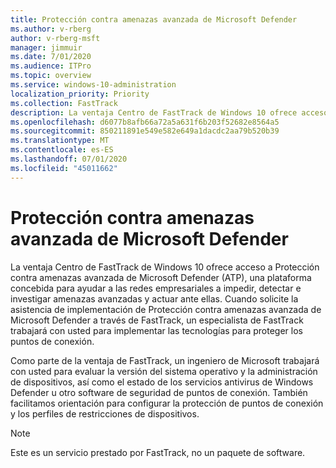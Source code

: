 ```yaml
---
title: Protección contra amenazas avanzada de Microsoft Defender
ms.author: v-rberg
author: v-rberg-msft
manager: jimmuir
ms.date: 7/01/2020
ms.audience: ITPro
ms.topic: overview
ms.service: windows-10-administration
localization_priority: Priority
ms.collection: FastTrack
description: La ventaja Centro de FastTrack de Windows 10 ofrece acceso a la protección contra amenazas avanzada de Microsoft Defender (ATP), un nuevo servicio concebido para ayudar a las redes empresariales a impedir, detectar e investigar amenazas avanzadas y actuar ante ellas.
ms.openlocfilehash: d6077b8afb66a72a5a631f6b203f52682e8564a5
ms.sourcegitcommit: 850211891e549e582e649a1dacdc2aa79b520b39
ms.translationtype: MT
ms.contentlocale: es-ES
ms.lasthandoff: 07/01/2020
ms.locfileid: "45011662"
---
```

# <a name="microsoft-defender-advanced-threat-protection"></a>Protección contra amenazas avanzada de Microsoft Defender

La ventaja Centro de FastTrack de Windows 10 ofrece acceso a Protección contra amenazas avanzada de Microsoft Defender (ATP), una plataforma concebida para ayudar a las redes empresariales a impedir, detectar e investigar amenazas avanzadas y actuar ante ellas. Cuando solicite la asistencia de implementación de Protección contra amenazas avanzada de Microsoft Defender a través de FastTrack, un especialista de FastTrack trabajará con usted para implementar las tecnologías para proteger los puntos de conexión.

Como parte de la ventaja de FastTrack, un ingeniero de Microsoft trabajará con usted para evaluar la versión del sistema operativo y la administración de dispositivos, así como el estado de los servicios antivirus de Windows Defender u otro software de seguridad de puntos de conexión. También facilitamos orientación para configurar la protección de puntos de conexión y los perfiles de restricciones de dispositivos.  

> [!NOTE]
> Este es un servicio prestado por FastTrack, no un paquete de software. 

